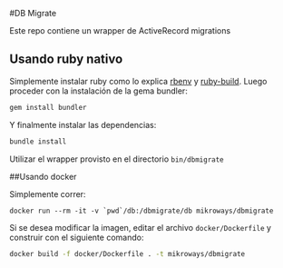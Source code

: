 #DB Migrate

Este repo contiene un wrapper de ActiveRecord migrations

## Usando ruby nativo

Simplemente instalar ruby como lo explica [rbenv](https://github.com/rbenv/rbenv) y
[ruby-build](https://github.com/rbenv/ruby-build). Luego proceder con la
instalación  de la gema bundler:

```bash
gem install bundler
```

Y finalmente instalar las dependencias:

```bash
bundle install
```

Utilizar el wrapper provisto en el directorio `bin/dbmigrate`

##Usando docker

Simplemente correr:

```
docker run --rm -it -v `pwd`/db:/dbmigrate/db mikroways/dbmigrate
```

Si se desea modificar la imagen, editar el archivo `docker/Dockerfile` y
construir con el siguiente comando:

```bash
docker build -f docker/Dockerfile . -t mikroways/dbmigrate
```

